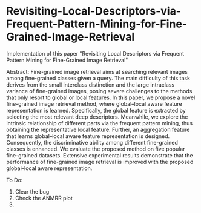 # Revisiting-Local-Descriptors-via-Frequent-Pattern-Mining-for-Fine-Grained-Image-Retrieval
Implementation of this paper "Revisiting Local Descriptors via Frequent Pattern Mining for Fine-Grained Image Retrieval" 


Abstract: Fine-grained image retrieval aims at searching relevant images among fine-grained classes
given a query. The main difficulty of this task derives from the small interclass distinction and the
large intraclass variance of fine-grained images, posing severe challenges to the methods that only
resort to global or local features. In this paper, we propose a novel fine-grained image retrieval
method, where global–local aware feature representation is learned. Specifically, the global feature
is extracted by selecting the most relevant deep descriptors. Meanwhile, we explore the intrinsic
relationship of different parts via the frequent pattern mining, thus obtaining the representative
local feature. Further, an aggregation feature that learns global–local aware feature representation is
designed. Consequently, the discriminative ability among different fine-grained classes is enhanced.
We evaluate the proposed method on five popular fine-grained datasets. Extensive experimental
results demonstrate that the performance of fine-grained image retrieval is improved with the
proposed global–local aware representation. 

                
          
To Do:
1. Clear the bug
2. Check the ANMRR plot
3. 
 
            
